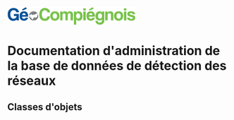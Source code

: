 ![picto](/doc/img/Logo_web-GeoCompiegnois.png)

# Documentation d'administration de la base de données de détection des réseaux

## Classes d'objets
